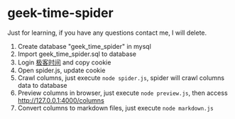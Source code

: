 # geek-time-spider

Just for learning, if you have any questions contact me, I will delete.

1. Create database "geek_time_spider" in mysql
2. Import geek_time_spider.sql to database
3. Login [极客时间](https://time.geekbang.org/) and copy cookie
4. Open spider.js, update cookie
5. Crawl columns, just execute ```node spider.js```, spider will crawl columns data to database
6. Preview columns in browser, just execute ```node preview.js```, then access http://127.0.0.1:4000/columns
7. Convert columns to markdown files, just execute ```node markdown.js```
